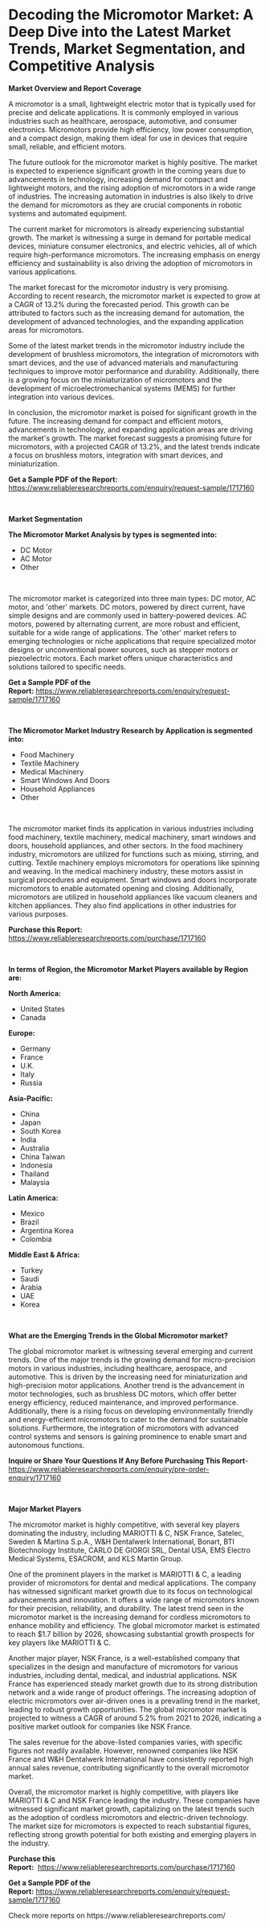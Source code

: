 <p><h1>Decoding the Micromotor Market: A Deep Dive into the Latest Market Trends, Market Segmentation, and Competitive Analysis</h1></p><p><strong>Market Overview and Report Coverage</strong></p>
<p><p>A micromotor is a small, lightweight electric motor that is typically used for precise and delicate applications. It is commonly employed in various industries such as healthcare, aerospace, automotive, and consumer electronics. Micromotors provide high efficiency, low power consumption, and a compact design, making them ideal for use in devices that require small, reliable, and efficient motors.</p><p>The future outlook for the micromotor market is highly positive. The market is expected to experience significant growth in the coming years due to advancements in technology, increasing demand for compact and lightweight motors, and the rising adoption of micromotors in a wide range of industries. The increasing automation in industries is also likely to drive the demand for micromotors as they are crucial components in robotic systems and automated equipment.</p><p>The current market for micromotors is already experiencing substantial growth. The market is witnessing a surge in demand for portable medical devices, miniature consumer electronics, and electric vehicles, all of which require high-performance micromotors. The increasing emphasis on energy efficiency and sustainability is also driving the adoption of micromotors in various applications.</p><p>The market forecast for the micromotor industry is very promising. According to recent research, the micromotor market is expected to grow at a CAGR of 13.2% during the forecasted period. This growth can be attributed to factors such as the increasing demand for automation, the development of advanced technologies, and the expanding application areas for micromotors.</p><p>Some of the latest market trends in the micromotor industry include the development of brushless micromotors, the integration of micromotors with smart devices, and the use of advanced materials and manufacturing techniques to improve motor performance and durability. Additionally, there is a growing focus on the miniaturization of micromotors and the development of microelectromechanical systems (MEMS) for further integration into various devices.</p><p>In conclusion, the micromotor market is poised for significant growth in the future. The increasing demand for compact and efficient motors, advancements in technology, and expanding application areas are driving the market's growth. The market forecast suggests a promising future for micromotors, with a projected CAGR of 13.2%, and the latest trends indicate a focus on brushless motors, integration with smart devices, and miniaturization.</p></p>
<p><strong>Get a Sample PDF of the Report:</strong> <a href="https://www.reliableresearchreports.com/enquiry/request-sample/1717160">https://www.reliableresearchreports.com/enquiry/request-sample/1717160</a></p>
<p>&nbsp;</p>
<p><strong>Market Segmentation</strong></p>
<p><strong>The Micromotor Market Analysis by types is segmented into:</strong></p>
<p><ul><li>DC Motor</li><li>AC Motor</li><li>Other</li></ul></p>
<p>&nbsp;</p>
<p><p>The micromotor market is categorized into three main types: DC motor, AC motor, and 'other' markets. DC motors, powered by direct current, have simple designs and are commonly used in battery-powered devices. AC motors, powered by alternating current, are more robust and efficient, suitable for a wide range of applications. The 'other' market refers to emerging technologies or niche applications that require specialized motor designs or unconventional power sources, such as stepper motors or piezoelectric motors. Each market offers unique characteristics and solutions tailored to specific needs.</p></p>
<p><strong>Get a Sample PDF of the Report:</strong>&nbsp;<a href="https://www.reliableresearchreports.com/enquiry/request-sample/1717160">https://www.reliableresearchreports.com/enquiry/request-sample/1717160</a></p>
<p>&nbsp;</p>
<p><strong>The Micromotor Market Industry Research by Application is segmented into:</strong></p>
<p><ul><li>Food Machinery</li><li>Textile Machinery</li><li>Medical Machinery</li><li>Smart Windows And Doors</li><li>Household Appliances</li><li>Other</li></ul></p>
<p>&nbsp;</p>
<p><p>The micromotor market finds its application in various industries including food machinery, textile machinery, medical machinery, smart windows and doors, household appliances, and other sectors. In the food machinery industry, micromotors are utilized for functions such as mixing, stirring, and cutting. Textile machinery employs micromotors for operations like spinning and weaving. In the medical machinery industry, these motors assist in surgical procedures and equipment. Smart windows and doors incorporate micromotors to enable automated opening and closing. Additionally, micromotors are utilized in household appliances like vacuum cleaners and kitchen appliances. They also find applications in other industries for various purposes.</p></p>
<p><strong>Purchase this Report:</strong>&nbsp; <a href="https://www.reliableresearchreports.com/purchase/1717160">https://www.reliableresearchreports.com/purchase/1717160</a></p>
<p>&nbsp;</p>
<p><strong>In terms of Region, the Micromotor Market Players available by Region are:</strong></p>
<p>
    <p> <strong> North America: </strong>
        <ul>
            <li>United States</li>
            <li>Canada</li>
        </ul>
        </p> 
    <p> <strong> Europe: </strong>
        <ul>
            <li>Germany</li>
            <li>France</li>
            <li>U.K.</li>
            <li>Italy</li>
            <li>Russia</li>
        </ul>
        </p> 
    <p> <strong> Asia-Pacific: </strong>
        <ul>
            <li>China</li>
            <li>Japan</li>
            <li>South Korea</li>
            <li>India</li>
            <li>Australia</li>
            <li>China Taiwan</li>
            <li>Indonesia</li>
            <li>Thailand</li>
            <li>Malaysia</li>
        </ul>
        </p> 
    <p> <strong> Latin America: </strong>
        <ul>
            <li>Mexico</li>
            <li>Brazil</li>
            <li>Argentina Korea</li>
            <li>Colombia</li>
        </ul>
        </p> 
    <p> <strong> Middle East & Africa: </strong>
        <ul>
            <li>Turkey</li>
            <li>Saudi</li>
            <li>Arabia</li>
            <li>UAE</li>
            <li>Korea</li>
        </ul>
    </p>
    </p>
<p>&nbsp;</p>
<p><strong>What are the Emerging Trends in the Global Micromotor market?</strong></p>
<p><p>The global micromotor market is witnessing several emerging and current trends. One of the major trends is the growing demand for micro-precision motors in various industries, including healthcare, aerospace, and automotive. This is driven by the increasing need for miniaturization and high-precision motor applications. Another trend is the advancement in motor technologies, such as brushless DC motors, which offer better energy efficiency, reduced maintenance, and improved performance. Additionally, there is a rising focus on developing environmentally friendly and energy-efficient micromotors to cater to the demand for sustainable solutions. Furthermore, the integration of micromotors with advanced control systems and sensors is gaining prominence to enable smart and autonomous functions.</p></p>
<p><strong>Inquire or Share Your Questions If Any Before Purchasing This Report</strong>- <a href="https://www.reliableresearchreports.com/enquiry/pre-order-enquiry/1717160">https://www.reliableresearchreports.com/enquiry/pre-order-enquiry/1717160</a></p>
<p>&nbsp;</p>
<p><strong>Major Market Players</strong></p>
<p><p>The micromotor market is highly competitive, with several key players dominating the industry, including MARIOTTI & C, NSK France, Satelec, Sweden & Martina S.p.A., W&H Dentalwerk International, Bonart, BTI Biotechnology Institute, CARLO DE GIORGI SRL, Dental USA, EMS Electro Medical Systems, ESACROM, and KLS Martin Group.</p><p>One of the prominent players in the market is MARIOTTI & C, a leading provider of micromotors for dental and medical applications. The company has witnessed significant market growth due to its focus on technological advancements and innovation. It offers a wide range of micromotors known for their precision, reliability, and durability. The latest trend seen in the micromotor market is the increasing demand for cordless micromotors to enhance mobility and efficiency. The global micromotor market is estimated to reach $1.7 billion by 2026, showcasing substantial growth prospects for key players like MARIOTTI & C.</p><p>Another major player, NSK France, is a well-established company that specializes in the design and manufacture of micromotors for various industries, including dental, medical, and industrial applications. NSK France has experienced steady market growth due to its strong distribution network and a wide range of product offerings. The increasing adoption of electric micromotors over air-driven ones is a prevailing trend in the market, leading to robust growth opportunities. The global micromotor market is projected to witness a CAGR of around 5.2% from 2021 to 2026, indicating a positive market outlook for companies like NSK France.</p><p>The sales revenue for the above-listed companies varies, with specific figures not readily available. However, renowned companies like NSK France and W&H Dentalwerk International have consistently reported high annual sales revenue, contributing significantly to the overall micromotor market.</p><p>Overall, the micromotor market is highly competitive, with players like MARIOTTI & C and NSK France leading the industry. These companies have witnessed significant market growth, capitalizing on the latest trends such as the adoption of cordless micromotors and electric-driven technology. The market size for micromotors is expected to reach substantial figures, reflecting strong growth potential for both existing and emerging players in the industry.</p></p>
<p><strong>Purchase this Report:</strong>&nbsp;&nbsp;<a href="https://www.reliableresearchreports.com/purchase/1717160">https://www.reliableresearchreports.com/purchase/1717160</a></p>
<p></p>
<p><strong>Get a Sample PDF of the Report:</strong>&nbsp;<a href="https://www.reliableresearchreports.com/enquiry/request-sample/1717160">https://www.reliableresearchreports.com/enquiry/request-sample/1717160</a></p>
<p>Check more reports on https://www.reliableresearchreports.com/</p>